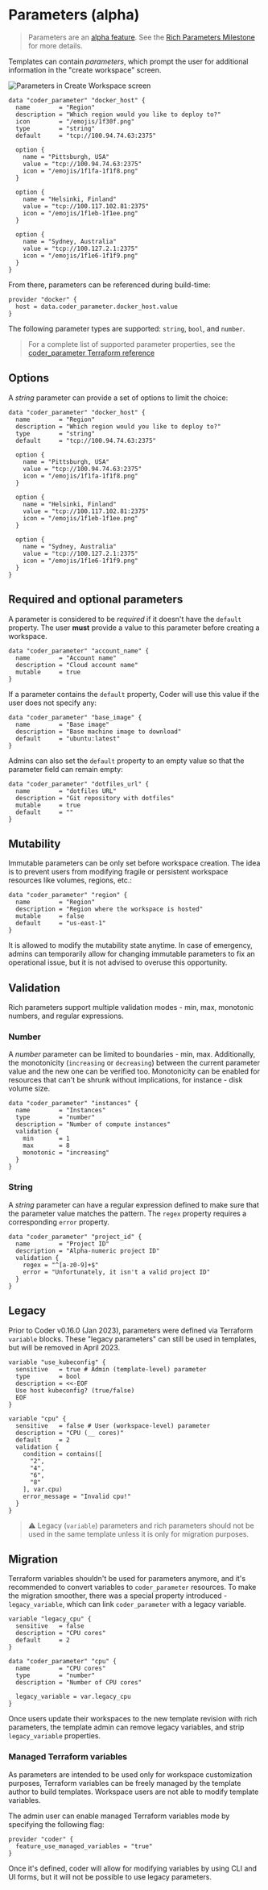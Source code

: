 # Parameters (alpha)

> Parameters are an [alpha feature](../contributing/feature-stages.md#alpha-features). See the [Rich Parameters Milestone](https://github.com/coder/coder/milestone/11) for more details.

Templates can contain _parameters_, which prompt the user for additional information in the "create workspace" screen.

![Parameters in Create Workspace screen](../images/parameters.png)

```hcl
data "coder_parameter" "docker_host" {
  name        = "Region"
  description = "Which region would you like to deploy to?"
  icon        = "/emojis/1f30f.png"
  type        = "string"
  default     = "tcp://100.94.74.63:2375"

  option {
    name = "Pittsburgh, USA"
    value = "tcp://100.94.74.63:2375"
    icon = "/emojis/1f1fa-1f1f8.png"
  }

  option {
    name = "Helsinki, Finland"
    value = "tcp://100.117.102.81:2375"
    icon = "/emojis/1f1eb-1f1ee.png"
  }

  option {
    name = "Sydney, Australia"
    value = "tcp://100.127.2.1:2375"
    icon = "/emojis/1f1e6-1f1f9.png"
  }
}
```

From there, parameters can be referenced during build-time:

```hcl
provider "docker" {
  host = data.coder_parameter.docker_host.value
}
```

The following parameter types are supported: `string`, `bool`, and `number`.

> For a complete list of supported parameter properties, see the
> [coder_parameter Terraform reference](https://registry.terraform.io/providers/coder/coder/latest/docs/data-sources/parameter)

## Options

A _string_ parameter can provide a set of options to limit the choice:

```hcl
data "coder_parameter" "docker_host" {
  name        = "Region"
  description = "Which region would you like to deploy to?"
  type        = "string"
  default     = "tcp://100.94.74.63:2375"

  option {
    name = "Pittsburgh, USA"
    value = "tcp://100.94.74.63:2375"
    icon = "/emojis/1f1fa-1f1f8.png"
  }

  option {
    name = "Helsinki, Finland"
    value = "tcp://100.117.102.81:2375"
    icon = "/emojis/1f1eb-1f1ee.png"
  }

  option {
    name = "Sydney, Australia"
    value = "tcp://100.127.2.1:2375"
    icon = "/emojis/1f1e6-1f1f9.png"
  }
}
```

## Required and optional parameters

A parameter is considered to be _required_ if it doesn't have the `default` property. The user **must** provide a value to this parameter before creating a workspace.

```hcl
data "coder_parameter" "account_name" {
  name        = "Account name"
  description = "Cloud account name"
  mutable     = true
}
```

If a parameter contains the `default` property, Coder will use this value 
 if the user does not specify any:

```hcl
data "coder_parameter" "base_image" {
  name        = "Base image"
  description = "Base machine image to download"
  default     = "ubuntu:latest"
}
```

Admins can also set the `default` property to an empty value so that the parameter field can remain empty:

```hcl
data "coder_parameter" "dotfiles_url" {
  name        = "dotfiles URL"
  description = "Git repository with dotfiles"
  mutable     = true
  default     = ""
}
```

## Mutability

Immutable parameters can be only set before workspace creation. The idea is to prevent users from modifying fragile or persistent workspace resources like volumes, regions, etc.:

```hcl
data "coder_parameter" "region" {
  name        = "Region"
  description = "Region where the workspace is hosted"
  mutable     = false
  default     = "us-east-1"
}
```

It is allowed to modify the mutability state anytime. In case of emergency, admins can temporarily allow for changing immutable parameters to fix an operational issue, but it is not
advised to overuse this opportunity.

## Validation

Rich parameters support multiple validation modes - min, max, monotonic numbers, and regular expressions.

### Number

A _number_ parameter can be limited to boundaries - min, max. Additionally, the monotonicity (`increasing` or `decreasing`) between the current parameter value and the new one can be verified too.
Monotonicity can be enabled for resources that can't be shrunk without implications, for instance - disk volume size.

```hcl
data "coder_parameter" "instances" {
  name        = "Instances"
  type        = "number"
  description = "Number of compute instances"
  validation {
    min       = 1
    max       = 8
    monotonic = "increasing"
  }
}
```

### String

A _string_ parameter can have a regular expression defined to make sure that the parameter value matches the pattern. The `regex` property requires a corresponding `error` property.

```hcl
data "coder_parameter" "project_id" {
  name        = "Project ID"
  description = "Alpha-numeric project ID"
  validation {
    regex = "^[a-z0-9]+$"
    error = "Unfortunately, it isn't a valid project ID"
  }
}
```

## Legacy

Prior to Coder v0.16.0 (Jan 2023), parameters were defined via Terraform `variable` blocks. These "legacy parameters" can still be used in templates, but will be removed in April 2023.

```hcl
variable "use_kubeconfig" {
  sensitive   = true # Admin (template-level) parameter
  type        = bool
  description = <<-EOF
  Use host kubeconfig? (true/false)
  EOF
}

variable "cpu" {
  sensitive   = false # User (workspace-level) parameter
  description = "CPU (__ cores)"
  default     = 2
  validation {
    condition = contains([
      "2",
      "4",
      "6",
      "8"
    ], var.cpu)
    error_message = "Invalid cpu!"
  }
}
```

> ⚠️ Legacy (`variable`) parameters and rich parameters should not be used in the same template unless it is only for migration purposes.

## Migration

Terraform variables shouldn't be used for parameters anymore, and it's recommended to convert variables to `coder_parameter` resources. To make the migration smoother, there was a special property introduced -
`legacy_variable`, which can link `coder_parameter` with a legacy variable.

```hcl
variable "legacy_cpu" {
  sensitive   = false
  description = "CPU cores"
  default     = 2
}

data "coder_parameter" "cpu" {
  name        = "CPU cores"
  type        = "number"
  description = "Number of CPU cores"

  legacy_variable = var.legacy_cpu
}
```

Once users update their workspaces to the new template revision with rich parameters, the template admin can remove legacy variables, and strip `legacy_variable` properties.

### Managed Terraform variables

As parameters are intended to be used only for workspace customization purposes, Terraform variables can be freely managed by the template author to build templates. Workspace users are not able to modify
template variables.

The admin user can enable managed Terraform variables mode by specifying the following flag:

```hcl
provider "coder" {
  feature_use_managed_variables = "true"
}
```

Once it's defined, coder will allow for modifying variables by using CLI and UI forms, but it will not be possible to use legacy parameters.
